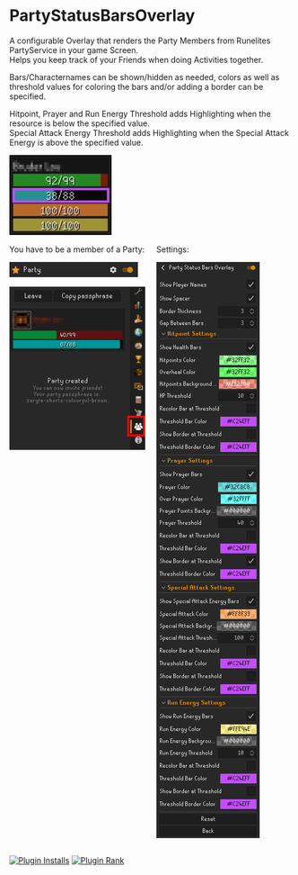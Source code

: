 # PartyStatusBarsOverlay

A configurable Overlay that renders the Party Members from Runelites PartyService in your game Screen.\
Helps you keep track of your Friends when doing Activities together.

Bars/Characternames can be shown/hidden as needed, colors as well as threshold values for coloring the bars and/or adding a border can be specified.

Hitpoint, Prayer and Run Energy Threshold adds Highlighting when the resource is below the specified value.\
Special Attack Energy Threshold adds Highlighting when the Special Attack Energy is above the specified value.

![Overlay_Example.png](Overlay_Example.png)

<div style="display: flex; gap: 20px;">
  <div style="flex: 1;">
    You have to be a member of a Party:

![PartyService.png](PartyService.png)

![Party.png](Party.png)
  </div>
  <div style="flex: 1;">
Settings:

![Settings.png](Settings.png)
  </div>
</div>

[![Plugin Installs](http://img.shields.io/endpoint?url=https://api.runelite.net/pluginhub/shields/installs/plugin/party-status-bars-overlay)](https://runelite.net/plugin-hub/lo0815) [![Plugin Rank](http://img.shields.io/endpoint?url=https://api.runelite.net/pluginhub/shields/rank/plugin/party-status-bars-overlay)](https://runelite.net/plugin-hub)
